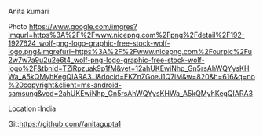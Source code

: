 Anita kumari

Photo https://www.google.com/imgres?imgurl=https%3A%2F%2Fwww.nicepng.com%2Fpng%2Fdetail%2F192-1927624_wolf-png-logo-graphic-free-stock-wolf-logo.png&imgrefurl=https%3A%2F%2Fwww.nicepng.com%2Fourpic%2Fu2w7w7a9u2u2e6t4_wolf-png-logo-graphic-free-stock-wolf-logo%2F&tbnid=TZiRpzuak9p1fM&vet=12ahUKEwiNhp_Gn5rsAhWQYysKHWa_A5kQMyhKegQIARA3..i&docid=EKZnZGoeJ1Q7iM&w=820&h=616&q=no%20copyright&client=ms-android-samsung&ved=2ahUKEwiNhp_Gn5rsAhWQYysKHWa_A5kQMyhKegQIARA3

Location :India

Git:https://github.com//anitagupta1
